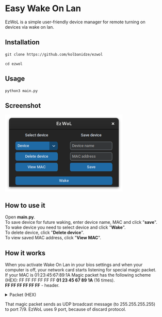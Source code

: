 # Easy Wake On Lan  
EzWoL is a simple user-friendly device manager for remote turning on devices via wake on lan.  
  
## Installation
`git clone https://github.com/kolbanidze/ezwol`

`cd ezwol`

## Usage
`python3 main.py`

## Screenshot  

![idk why i left it here :)](./images/app.png)

## How to use it  

Open **main.py**.  
To save device for future waking, enter device name, MAC and click "**save**".  
To wake device you need to select device and click "**Wake**".  
To delete device, click "**Delete device**".  
To view saved MAC address, click "**View MAC**".  

## How it works  
When you activate Wake On Lan in your bios settings and when 
your computer is off, your network card starts 
listening for special magic packet. 
If your MAC is 01:23:45:67:89:1A Magic packet has the following scheme (HEX):
FF FF FF FF FF FF **01 23 45 67 89 1A** (16 times).  
**FF FF FF FF FF FF** - header.

<details>
<summary>Packet (HEX)</summary>
`FF FF FF FF FF FF 01 23 45 67 89 1A 01 23 45 67 89 1A 01 23 45 67 89 1A 01 23 45 67 89 1A 01 23 45 67 89 1A 01 23 45 67 89 1A 01 23 45 67 89 1A 01 23 45 67 89 1A 01 23 45 67 89 1A 01 23 45 67 89 1A 01 23 45 67 89 1A 01 23 45 67 89 1A 01 23 45 67 89 1A 01 23 45 67 89 1A 01 23 45 67 89 1A 01 23 45 67 89 1A`
</details>

That magic packet sends as UDP broadcast message (to 255.255.255.255) to port 7/9.
EzWoL uses 9 port, because of discard protocol.